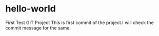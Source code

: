# hello-world
First Test GIT Project
This is first commit of the project.I will check the commit message for the same.
